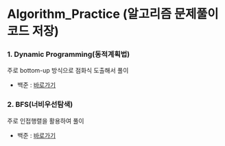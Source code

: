 # Algorithm_Practice (알고리즘 문제풀이 코드 저장)
### 1. Dynamic Programming(동적계획법)
주로 bottom-up 방식으로 점화식 도출해서 풀이
* 백준 : [바로가기](https://github.com/junu0516/Algorithm_Practice/tree/main/Dynamic_Programming/src/baekjoon)
### 2. BFS(너비우선탐색)
주로 인접행렬을 활용하여 풀이
* 백준 : [바로가기](https://github.com/junu0516/Algorithm_Practice/tree/main/Breadth_First_Search/src/baekjoon)
